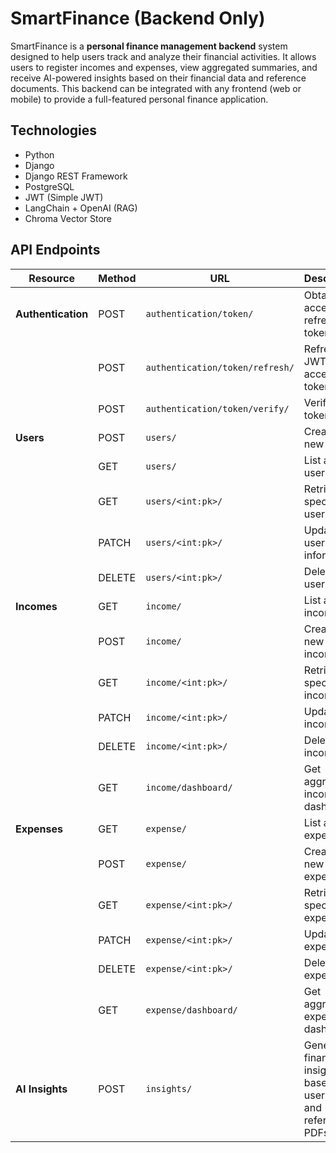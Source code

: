 # SmartFinance (Backend Only)
SmartFinance is a **personal finance management backend** system designed to help users track and analyze their financial activities. It allows users to register incomes and expenses, view aggregated summaries, and receive AI-powered insights based on their financial data and reference documents. This backend can be integrated with any frontend (web or mobile) to provide a full-featured personal finance application.

## Technologies

- Python 
- Django 
- Django REST Framework
- PostgreSQL
- JWT (Simple JWT)
- LangChain + OpenAI (RAG)
- Chroma Vector Store

## API Endpoints


| Resource        | Method | URL                        | Description                                   |
|-----------------|--------|----------------------------|-----------------------------------------------|
| **Authentication** | POST | `authentication/token/`             | Obtain JWT access and refresh tokens         |
|                  | POST   | `authentication/token/refresh/`     | Refresh JWT access token                      |
|                  | POST   | `authentication/token/verify/`      | Verify JWT token                              |
| **Users**        | POST   | `users/`                 | Create a new user                             |
|                  | GET    | `users/`                 | List all users                                |
|                  | GET    | `users/<int:pk>/`        | Retrieve a specific user                      |
|                  | PATCH  | `users/<int:pk>/`        | Update user information                       |
|                  | DELETE | `users/<int:pk>/`        | Delete a user                                 |
| **Incomes**      | GET    | `income/`               | List all incomes                              |
|                  | POST   | `income/`               | Create a new income                           |
|                  | GET    | `income/<int:pk>/`      | Retrieve a specific income                    |
|                  | PATCH  | `income/<int:pk>/`      | Update an income                              |
|                  | DELETE | `income/<int:pk>/`      | Delete an income                              |
|                  | GET    | `income/dashboard/`     | Get aggregated income dashboard               |
| **Expenses**     | GET    | `expense/`              | List all expenses                             |
|                  | POST   | `expense/`              | Create a new expense                          |
|                  | GET    | `expense/<int:pk>/`     | Retrieve a specific expense                   |
|                  | PATCH  | `expense/<int:pk>/`     | Update an expense                             |
|                  | DELETE | `expense/<int:pk>/`     | Delete an expense                             |
|                  | GET    | `expense/dashboard/`    | Get aggregated expense dashboard              |
| **AI Insights**  | POST   | `insights/`             | Generate financial insights based on user data and reference PDFs |

